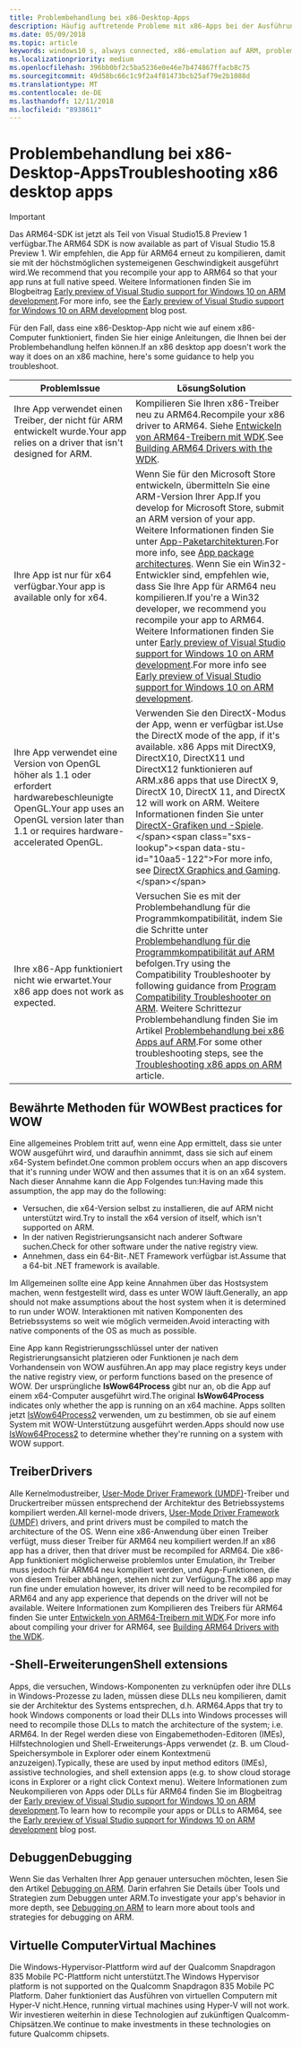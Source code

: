 ```yaml
---
title: Problembehandlung bei x86-Desktop-Apps
description: Häufig auftretende Probleme mit x86-Apps bei der Ausführung auf ARM, und wie diese Probleme behoben werden können.
ms.date: 05/09/2018
ms.topic: article
keywords: windows10 s, always connected, x86-emulation auf ARM, problembehandlung
ms.localizationpriority: medium
ms.openlocfilehash: 396bb0bf2c5ba5236e0e46e7b474867ffacb8c75
ms.sourcegitcommit: 49d58bc66c1c9f2a4f81473bcb25af79e2b1088d
ms.translationtype: MT
ms.contentlocale: de-DE
ms.lasthandoff: 12/11/2018
ms.locfileid: "8938611"
---
```

# <a name="troubleshooting-x86-desktop-apps"></a><span data-ttu-id="10aa5-104">Problembehandlung bei x86-Desktop-Apps</span><span class="sxs-lookup"><span data-stu-id="10aa5-104">Troubleshooting x86 desktop apps</span></span>
>[!IMPORTANT]
> <span data-ttu-id="10aa5-105">Das ARM64-SDK ist jetzt als Teil von Visual Studio15.8 Preview 1 verfügbar.</span><span class="sxs-lookup"><span data-stu-id="10aa5-105">The ARM64 SDK is now available as part of Visual Studio 15.8 Preview 1.</span></span> <span data-ttu-id="10aa5-106">Wir empfehlen, die App für ARM64 erneut zu kompilieren, damit sie mit der höchstmöglichen systemeigenen Geschwindigkeit ausgeführt wird.</span><span class="sxs-lookup"><span data-stu-id="10aa5-106">We recommend that you recompile your app to ARM64 so that your app runs at full native speed.</span></span> <span data-ttu-id="10aa5-107">Weitere Informationen finden Sie im Blogbeitrag [Early preview of Visual Studio support for Windows 10 on ARM development](https://blogs.windows.com/buildingapps/2018/05/08/visual-studio-support-for-windows-10-on-arm-development/).</span><span class="sxs-lookup"><span data-stu-id="10aa5-107">For more info, see the [Early preview of Visual Studio support for Windows 10 on ARM development](https://blogs.windows.com/buildingapps/2018/05/08/visual-studio-support-for-windows-10-on-arm-development/) blog post.</span></span>

<span data-ttu-id="10aa5-108">Für den Fall, dass eine x86-Desktop-App nicht wie auf einem x86-Computer funktioniert, finden Sie hier einige Anleitungen, die Ihnen bei der Problembehandlung helfen können.</span><span class="sxs-lookup"><span data-stu-id="10aa5-108">If an x86 desktop app doesn't work the way it does on an x86 machine, here's some guidance to help you troubleshoot.</span></span>

|<span data-ttu-id="10aa5-109">Problem</span><span class="sxs-lookup"><span data-stu-id="10aa5-109">Issue</span></span>|<span data-ttu-id="10aa5-110">Lösung</span><span class="sxs-lookup"><span data-stu-id="10aa5-110">Solution</span></span>|
|-----|--------|
| <span data-ttu-id="10aa5-111">Ihre App verwendet einen Treiber, der nicht für ARM entwickelt wurde.</span><span class="sxs-lookup"><span data-stu-id="10aa5-111">Your app relies on a driver that isn't designed for ARM.</span></span> | <span data-ttu-id="10aa5-112">Kompilieren Sie Ihren x86-Treiber neu zu ARM64.</span><span class="sxs-lookup"><span data-stu-id="10aa5-112">Recompile your x86 driver to ARM64.</span></span> <span data-ttu-id="10aa5-113">Siehe [Entwickeln von ARM64-Treibern mit WDK](https://docs.microsoft.com/en-us/windows-hardware/drivers/develop/building-arm64-drivers).</span><span class="sxs-lookup"><span data-stu-id="10aa5-113">See [Building ARM64 Drivers with the WDK](https://docs.microsoft.com/en-us/windows-hardware/drivers/develop/building-arm64-drivers).</span></span> |
| <span data-ttu-id="10aa5-114">Ihre App ist nur für x64 verfügbar.</span><span class="sxs-lookup"><span data-stu-id="10aa5-114">Your app is available only for x64.</span></span> | <span data-ttu-id="10aa5-115">Wenn Sie für den Microsoft Store entwickeln, übermitteln Sie eine ARM-Version Ihrer App.</span><span class="sxs-lookup"><span data-stu-id="10aa5-115">If you develop for Microsoft Store, submit an ARM version of your app.</span></span> <span data-ttu-id="10aa5-116">Weitere Informationen finden Sie unter [App-Paketarchitekturen](../packaging/device-architecture.md).</span><span class="sxs-lookup"><span data-stu-id="10aa5-116">For more info, see [App package architectures](../packaging/device-architecture.md).</span></span> <span data-ttu-id="10aa5-117">Wenn Sie ein Win32-Entwickler sind, empfehlen wie, dass Sie Ihre App für ARM64 neu kompilieren.</span><span class="sxs-lookup"><span data-stu-id="10aa5-117">If you're a Win32 developer, we recommend you recompile your app to ARM64.</span></span> <span data-ttu-id="10aa5-118">Weitere Informationen finden Sie unter [Early preview of Visual Studio support for Windows 10 on ARM development](https://blogs.windows.com/buildingapps/2018/05/08/visual-studio-support-for-windows-10-on-arm-development/).</span><span class="sxs-lookup"><span data-stu-id="10aa5-118">For more info see [Early preview of Visual Studio support for Windows 10 on ARM development](https://blogs.windows.com/buildingapps/2018/05/08/visual-studio-support-for-windows-10-on-arm-development/).</span></span> |
| <span data-ttu-id="10aa5-119">Ihre App verwendet eine Version von OpenGL höher als 1.1 oder erfordert hardwarebeschleunigte OpenGL.</span><span class="sxs-lookup"><span data-stu-id="10aa5-119">Your app uses an OpenGL version later than 1.1 or requires hardware-accelerated OpenGL.</span></span> | <span data-ttu-id="10aa5-120">Verwenden Sie den DirectX-Modus der App, wenn er verfügbar ist.</span><span class="sxs-lookup"><span data-stu-id="10aa5-120">Use the DirectX mode of the app, if it's available.</span></span> <span data-ttu-id="10aa5-121">x86 Apps mit DirectX9, DirectX10, DirectX11 und DirectX12 funktionieren auf ARM.</span><span class="sxs-lookup"><span data-stu-id="10aa5-121">x86 apps that use DirectX 9, DirectX 10, DirectX 11, and DirectX 12 will work on ARM.</span></span> <span data-ttu-id="10aa5-122">Weitere Informationen finden Sie unter [DirectX-Grafiken und -Spiele](https://msdn.microsoft.com/en-us/library/windows/desktop/ee663274(v=vs.85).aspx).</span><span class="sxs-lookup"><span data-stu-id="10aa5-122">For more info, see [DirectX Graphics and Gaming](https://msdn.microsoft.com/en-us/library/windows/desktop/ee663274(v=vs.85).aspx).</span></span> |
| <span data-ttu-id="10aa5-123">Ihre x86-App funktioniert nicht wie erwartet.</span><span class="sxs-lookup"><span data-stu-id="10aa5-123">Your x86 app does not work as expected.</span></span> | <span data-ttu-id="10aa5-124">Versuchen Sie es mit der Problembehandlung für die Programmkompatibilität, indem Sie die Schritte unter [Problembehandlung für die Programmkompatibilität auf ARM](apps-on-arm-program-compat-troubleshooter.md) befolgen.</span><span class="sxs-lookup"><span data-stu-id="10aa5-124">Try using the Compatibility Troubleshooter by following guidance from [Program Compatibility Troubleshooter on ARM](apps-on-arm-program-compat-troubleshooter.md).</span></span> <span data-ttu-id="10aa5-125">Weitere Schrittezur Problembehandlung finden Sie im Artikel [Problembehandlung bei x86 Apps auf ARM](apps-on-arm-troubleshooting-x86.md).</span><span class="sxs-lookup"><span data-stu-id="10aa5-125">For some other troubleshooting steps, see the [Troubleshooting x86 apps on ARM](apps-on-arm-troubleshooting-x86.md) article.</span></span> |

## <a name="best-practices-for-wow"></a><span data-ttu-id="10aa5-126">Bewährte Methoden für WOW</span><span class="sxs-lookup"><span data-stu-id="10aa5-126">Best practices for WOW</span></span>
<span data-ttu-id="10aa5-127">Eine allgemeines Problem tritt auf, wenn eine App ermittelt, dass sie unter WOW ausgeführt wird, und daraufhin annimmt, dass sie sich auf einem x64-System befindet.</span><span class="sxs-lookup"><span data-stu-id="10aa5-127">One common problem occurs when an app discovers that it's running under WOW and then assumes that it is on an x64 system.</span></span> <span data-ttu-id="10aa5-128">Nach dieser Annahme kann die App Folgendes tun:</span><span class="sxs-lookup"><span data-stu-id="10aa5-128">Having made this assumption, the app may do the following:</span></span>

- <span data-ttu-id="10aa5-129">Versuchen, die x64-Version selbst zu installieren, die auf ARM nicht unterstützt wird.</span><span class="sxs-lookup"><span data-stu-id="10aa5-129">Try to install the x64 version of itself, which isn't supported on ARM.</span></span>
- <span data-ttu-id="10aa5-130">In der nativen Registrierungsansicht nach anderer Software suchen.</span><span class="sxs-lookup"><span data-stu-id="10aa5-130">Check for other software under the native registry view.</span></span>
- <span data-ttu-id="10aa5-131">Annehmen, dass ein 64-Bit-.NET Framework verfügbar ist.</span><span class="sxs-lookup"><span data-stu-id="10aa5-131">Assume that a 64-bit .NET framework is available.</span></span>

<span data-ttu-id="10aa5-132">Im Allgemeinen sollte eine App keine Annahmen über das Hostsystem machen, wenn festgestellt wird, dass es unter WOW läuft.</span><span class="sxs-lookup"><span data-stu-id="10aa5-132">Generally, an app should not make assumptions about the host system when it is determined to run under WOW.</span></span> <span data-ttu-id="10aa5-133">Interaktionen mit nativen Komponenten des Betriebssystems so weit wie möglich vermeiden.</span><span class="sxs-lookup"><span data-stu-id="10aa5-133">Avoid interacting with native components of the OS as much as possible.</span></span>

<span data-ttu-id="10aa5-134">Eine App kann Registrierungsschlüssel unter der nativen Registrierungsansicht platzieren oder Funktionen je nach dem Vorhandensein von WOW ausführen.</span><span class="sxs-lookup"><span data-stu-id="10aa5-134">An app may place registry keys under the native registry view, or perform functions based on the presence of WOW.</span></span> <span data-ttu-id="10aa5-135">Der ursprüngliche **IsWow64Process** gibt nur an, ob die App auf einem x64-Computer ausgeführt wird.</span><span class="sxs-lookup"><span data-stu-id="10aa5-135">The original **IsWow64Process**  indicates only whether the app is running on an x64 machine.</span></span> <span data-ttu-id="10aa5-136">Apps sollten jetzt [IsWow64Process2](https://msdn.microsoft.com/en-us/library/windows/desktop/mt804318(v=vs.85).aspx) verwenden, um zu bestimmen, ob sie auf einem System mit WOW-Unterstützung ausgeführt werden.</span><span class="sxs-lookup"><span data-stu-id="10aa5-136">Apps should now use [IsWow64Process2](https://msdn.microsoft.com/en-us/library/windows/desktop/mt804318(v=vs.85).aspx) to determine whether they're running on a system with WOW support.</span></span> 

## <a name="drivers"></a><span data-ttu-id="10aa5-137">Treiber</span><span class="sxs-lookup"><span data-stu-id="10aa5-137">Drivers</span></span> 
<span data-ttu-id="10aa5-138">Alle Kernelmodustreiber, [User-Mode Driver Framework (UMDF)](https://docs.microsoft.com/windows-hardware/drivers/wdf/overview-of-the-umdf)-Treiber und Druckertreiber müssen entsprechend der Architektur des Betriebssystems kompiliert werden.</span><span class="sxs-lookup"><span data-stu-id="10aa5-138">All kernel-mode drivers, [User-Mode Driver Framework (UMDF)](https://docs.microsoft.com/windows-hardware/drivers/wdf/overview-of-the-umdf) drivers, and print drivers must be compiled to match the architecture of the OS.</span></span> <span data-ttu-id="10aa5-139">Wenn eine x86-Anwendung über einen Treiber verfügt, muss dieser Treiber für ARM64 neu kompiliert werden.</span><span class="sxs-lookup"><span data-stu-id="10aa5-139">If an x86 app has a driver, then that driver must be recompiled for ARM64.</span></span> <span data-ttu-id="10aa5-140">Die x86-App funktioniert möglicherweise problemlos unter Emulation, ihr Treiber muss jedoch für ARM64 neu kompiliert werden, und App-Funktionen, die von diesem Treiber abhängen, stehen nicht zur Verfügung.</span><span class="sxs-lookup"><span data-stu-id="10aa5-140">The x86 app may run fine under emulation however, its driver will need to be recompiled for ARM64 and any app experience that depends on the driver will not be available.</span></span> <span data-ttu-id="10aa5-141">Weitere Informationen zum Kompilieren des Treibers für ARM64 finden Sie unter [Entwickeln von ARM64-Treibern mit WDK](https://docs.microsoft.com/windows-hardware/drivers/develop/building-arm64-drivers).</span><span class="sxs-lookup"><span data-stu-id="10aa5-141">For more info about compiling your driver for ARM64, see [Building ARM64 Drivers with the WDK](https://docs.microsoft.com/windows-hardware/drivers/develop/building-arm64-drivers).</span></span>

## <a name="shell-extensions"></a><span data-ttu-id="10aa5-142">-Shell-Erweiterungen</span><span class="sxs-lookup"><span data-stu-id="10aa5-142">Shell extensions</span></span> 
<span data-ttu-id="10aa5-143">Apps, die versuchen, Windows-Komponenten zu verknüpfen oder ihre DLLs in Windows-Prozesse zu laden, müssen diese DLLs neu kompilieren, damit sie der Architektur des Systems entsprechen, d.h. ARM64.</span><span class="sxs-lookup"><span data-stu-id="10aa5-143">Apps that try to hook Windows components or load their DLLs into Windows processes will need to recompile those DLLs to match the architecture of the system; i.e. ARM64.</span></span> <span data-ttu-id="10aa5-144">In der Regel werden diese von Eingabemethoden-Editoren (IMEs), Hilfstechnologien und Shell-Erweiterungs-Apps verwendet (z. B. um Cloud-Speichersymbole in Explorer oder einem Kontextmenü anzuzeigen).</span><span class="sxs-lookup"><span data-stu-id="10aa5-144">Typically, these are used by input method editors (IMEs), assistive technologies, and shell extension apps (e.g. to show cloud storage icons in Explorer or a right click Context menu).</span></span> <span data-ttu-id="10aa5-145">Weitere Informationen zum Neukompilieren von Apps oder DLLs für ARM64 finden Sie im Blogbeitrag der [Early preview of Visual Studio support for Windows 10 on ARM development](https://blogs.windows.com/buildingapps/2018/05/08/visual-studio-support-for-windows-10-on-arm-development/).</span><span class="sxs-lookup"><span data-stu-id="10aa5-145">To learn how to recompile your apps or DLLs to ARM64, see the [Early preview of Visual Studio support for Windows 10 on ARM development](https://blogs.windows.com/buildingapps/2018/05/08/visual-studio-support-for-windows-10-on-arm-development/) blog post.</span></span> 

## <a name="debugging"></a><span data-ttu-id="10aa5-146">Debuggen</span><span class="sxs-lookup"><span data-stu-id="10aa5-146">Debugging</span></span>
<span data-ttu-id="10aa5-147">Wenn Sie das Verhalten Ihrer App genauer untersuchen möchten, lesen Sie den Artikel [Debugging on ARM](https://docs.microsoft.com/en-us/windows-hardware/drivers/debugger/debugging-arm64). Darin erfahren Sie Details über Tools und Strategien zum Debuggen unter ARM.</span><span class="sxs-lookup"><span data-stu-id="10aa5-147">To investigate your app's behavior in more depth, see [Debugging on ARM](https://docs.microsoft.com/en-us/windows-hardware/drivers/debugger/debugging-arm64) to learn more about tools and strategies for debugging on ARM.</span></span>

## <a name="virtual-machines"></a><span data-ttu-id="10aa5-148">Virtuelle Computer</span><span class="sxs-lookup"><span data-stu-id="10aa5-148">Virtual Machines</span></span>
<span data-ttu-id="10aa5-149">Die Windows-Hypervisor-Plattform wird auf der Qualcomm Snapdragon 835 Mobile PC-Plattform nicht unterstützt.</span><span class="sxs-lookup"><span data-stu-id="10aa5-149">The Windows Hypervisor platform is not supported on the Qualcomm Snapdragon 835 Mobile PC Platform.</span></span> <span data-ttu-id="10aa5-150">Daher funktioniert das Ausführen von virtuellen Computern mit Hyper-V nicht.</span><span class="sxs-lookup"><span data-stu-id="10aa5-150">Hence, running virtual machines using Hyper-V will not work.</span></span> <span data-ttu-id="10aa5-151">Wir investieren weiterhin in diese Technologien auf zukünftigen Qualcomm-Chipsätzen.</span><span class="sxs-lookup"><span data-stu-id="10aa5-151">We continue to make investments in these technologies on future Qualcomm chipsets.</span></span> 